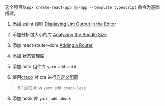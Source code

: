 这个项目以`npx create-react-app my-app --template typescript` 命令为基础搭建。

1. 添加 eslint 规则 [Displaying Lint Output in the Editor](https://create-react-app.dev/docs/setting-up-your-editor)

2. 添加分析包大小的库 [Analyzing the Bundle Size](https://create-react-app.dev/docs/analyzing-the-bundle-size)

3. 添加 react-router-dom [Adding a Router](https://create-react-app.dev/docs/adding-a-router)

4. 添加 状态管理库

5. 添加 antd 组件库 `yarn add antd`

6. 使用[craco](https://github.com/gsoft-inc/craco) 对 cra 进行[自定义配置](https://ant.design/docs/react/use-in-typescript-cn)

> 6.1 添加 less `yarn add craco-less`

8. 添加 hook 库 `yarn add ahook`
